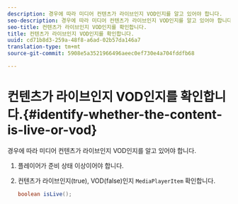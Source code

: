 ```yaml
---
description: 경우에 따라 미디어 컨텐츠가 라이브인지 VOD인지를 알고 있어야 합니다.
seo-description: 경우에 따라 미디어 컨텐츠가 라이브인지 VOD인지를 알고 있어야 합니다.
seo-title: 컨텐츠가 라이브인지 VOD인지를 확인합니다.
title: 컨텐츠가 라이브인지 VOD인지를 확인합니다.
uuid: cd71b8d3-259a-48f8-a6ad-02b57da146a7
translation-type: tm+mt
source-git-commit: 5908e5a3521966496aeec0ef730e4a704fddfb68

---
```



# 컨텐츠가 라이브인지 VOD인지를 확인합니다.{#identify-whether-the-content-is-live-or-vod}

경우에 따라 미디어 컨텐츠가 라이브인지 VOD인지를 알고 있어야 합니다.

1. 플레이어가 준비 상태 이상이어야 합니다.
1. 컨텐츠가 라이브인지(true), VOD(false)인지 `MediaPlayerItem` 확인합니다.

   ```java
   boolean isLive();
   ```

